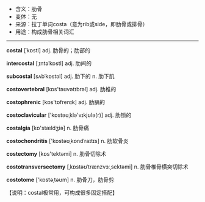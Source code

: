 - <span class="definition">含义：肋骨</span>
- <span class="definition">变体：无</span>
- <span class="definition">来源：拉丁单词costa（意为rib或side，即肋骨或排骨）</span>
- <span class="definition">用途：构成肋骨相关词汇</span>


---


<span class="vocabulary">**costal**</span> [ˈkɒstl] adj. 肋骨的；肋部的

<span class="vocabulary">**intercostal**</span> [ˌɪntəˈkɒstl] adj. 肋间的

<span class="vocabulary">**subcostal**</span> [sʌbˈkɒstəl] adj. 肋下的 n. 肋下肌

<span class="vocabulary">**costovertebral**</span> [kɒs'təʊvətɪbrəl] adj. 肋椎的

<span class="vocabulary">**costophrenic**</span> [kɒs'tɒfrenɪk] adj. 肋膈的

<span class="vocabulary">**costoclavicular**</span> ['kɒstəʊˌklə'vɪkjʊlə(r)] adj. 肋锁的

<span class="vocabulary">**costalgia**</span> [kɒ'stældʒiə] n. 肋骨痛

<span class="vocabulary">**costochondritis**</span>  ['kɒstəʊˌkɒndˈraɪtɪs] n. 肋软骨炎

<span class="vocabulary">**costectomy**</span> [kɒs'tektəmi] n. 肋骨切除术

<span class="vocabulary">**costotransversectomy**</span> [ˌkɒstəʊˈtrænzvɜːˌsektəmi] n. 肋骨椎骨横突切除术

<span class="vocabulary">**costotome**</span> ['kɒstәˌtəʊm] n. 肋骨刀，肋骨剪

【说明：costal极常用，可构成很多固定搭配】